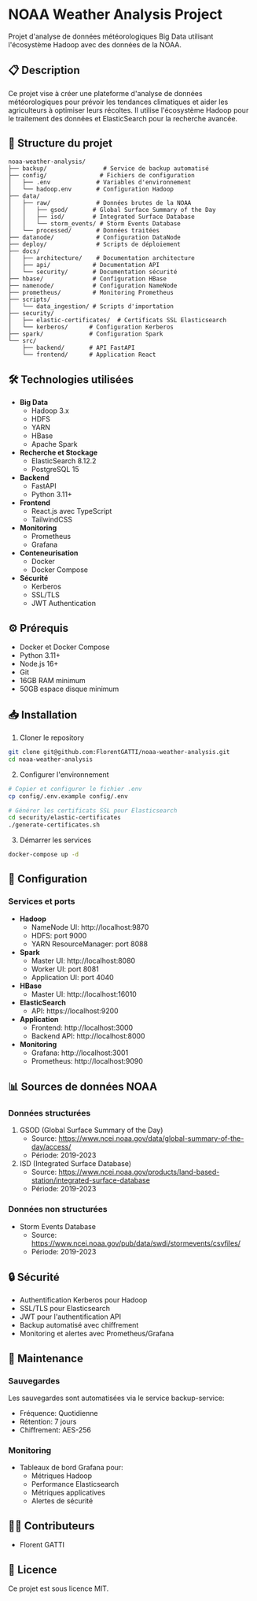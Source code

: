 # NOAA Weather Analysis Project

Projet d'analyse de données météorologiques Big Data utilisant l'écosystème Hadoop avec des données de la NOAA.

## 📋 Description

Ce projet vise à créer une plateforme d'analyse de données météorologiques pour prévoir les tendances climatiques et aider les agriculteurs à optimiser leurs récoltes. Il utilise l'écosystème Hadoop pour le traitement des données et ElasticSearch pour la recherche avancée.

## 📁 Structure du projet

```
noaa-weather-analysis/
├── backup/                # Service de backup automatisé
├── config/               # Fichiers de configuration
│   ├── .env             # Variables d'environnement
│   └── hadoop.env       # Configuration Hadoop
├── data/
│   ├── raw/             # Données brutes de la NOAA
│   │   ├── gsod/       # Global Surface Summary of the Day
│   │   ├── isd/        # Integrated Surface Database
│   │   └── storm_events/ # Storm Events Database
│   └── processed/       # Données traitées
├── datanode/            # Configuration DataNode
├── deploy/              # Scripts de déploiement
├── docs/
│   ├── architecture/    # Documentation architecture
│   ├── api/            # Documentation API
│   └── security/       # Documentation sécurité
├── hbase/              # Configuration HBase
├── namenode/           # Configuration NameNode
├── prometheus/         # Monitoring Prometheus
├── scripts/
│   └── data_ingestion/ # Scripts d'importation
├── security/
│   ├── elastic-certificates/  # Certificats SSL Elasticsearch
│   └── kerberos/      # Configuration Kerberos
├── spark/             # Configuration Spark
└── src/
    ├── backend/       # API FastAPI
    └── frontend/      # Application React
```

## 🛠 Technologies utilisées

- **Big Data**
  - Hadoop 3.x
  - HDFS
  - YARN
  - HBase
  - Apache Spark
- **Recherche et Stockage**
  - ElasticSearch 8.12.2
  - PostgreSQL 15
- **Backend**
  - FastAPI
  - Python 3.11+
- **Frontend**
  - React.js avec TypeScript
  - TailwindCSS
- **Monitoring**
  - Prometheus
  - Grafana
- **Conteneurisation**
  - Docker
  - Docker Compose
- **Sécurité**
  - Kerberos
  - SSL/TLS
  - JWT Authentication

## ⚙️ Prérequis

- Docker et Docker Compose
- Python 3.11+
- Node.js 16+
- Git
- 16GB RAM minimum
- 50GB espace disque minimum

## 📥 Installation

1. Cloner le repository

```bash
git clone git@github.com:FlorentGATTI/noaa-weather-analysis.git
cd noaa-weather-analysis
```

2. Configurer l'environnement

```bash
# Copier et configurer le fichier .env
cp config/.env.example config/.env

# Générer les certificats SSL pour Elasticsearch
cd security/elastic-certificates
./generate-certificates.sh
```

3. Démarrer les services

```bash
docker-compose up -d
```

## 🔧 Configuration

### Services et ports

- **Hadoop**
  - NameNode UI: http://localhost:9870
  - HDFS: port 9000
  - YARN ResourceManager: port 8088
- **Spark**
  - Master UI: http://localhost:8080
  - Worker UI: port 8081
  - Application UI: port 4040
- **HBase**
  - Master UI: http://localhost:16010
- **ElasticSearch**
  - API: https://localhost:9200
- **Application**
  - Frontend: http://localhost:3000
  - Backend API: http://localhost:8000
- **Monitoring**
  - Grafana: http://localhost:3001
  - Prometheus: http://localhost:9090

## 📊 Sources de données NOAA

### Données structurées

1. GSOD (Global Surface Summary of the Day)
   - Source: https://www.ncei.noaa.gov/data/global-summary-of-the-day/access/
   - Période: 2019-2023
2. ISD (Integrated Surface Database)
   - Source: https://www.ncei.noaa.gov/products/land-based-station/integrated-surface-database
   - Période: 2019-2023

### Données non structurées

- Storm Events Database
  - Source: https://www.ncei.noaa.gov/pub/data/swdi/stormevents/csvfiles/
  - Période: 2019-2023

## 🔒 Sécurité

- Authentification Kerberos pour Hadoop
- SSL/TLS pour Elasticsearch
- JWT pour l'authentification API
- Backup automatisé avec chiffrement
- Monitoring et alertes avec Prometheus/Grafana

## 🔄 Maintenance

### Sauvegardes

Les sauvegardes sont automatisées via le service backup-service:

- Fréquence: Quotidienne
- Rétention: 7 jours
- Chiffrement: AES-256

### Monitoring

- Tableaux de bord Grafana pour:
  - Métriques Hadoop
  - Performance Elasticsearch
  - Métriques applicatives
  - Alertes de sécurité

## 👨‍💻 Contributeurs

- Florent GATTI

## 📝 Licence

Ce projet est sous licence MIT.
